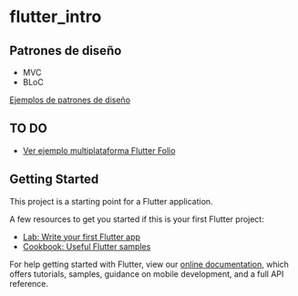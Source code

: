 # flutter_intro

## Patrones de diseño
- MVC
- BLoC

[Ejemplos de patrones de diseño](https://github.com/brianegan/flutter_architecture_samples)


## TO DO
- [Ver ejemplo multiplataforma Flutter Folio](https://flutter.gskinner.com/)


## Getting Started

This project is a starting point for a Flutter application.

A few resources to get you started if this is your first Flutter project:

- [Lab: Write your first Flutter app](https://flutter.dev/docs/get-started/codelab)
- [Cookbook: Useful Flutter samples](https://flutter.dev/docs/cookbook)

For help getting started with Flutter, view our
[online documentation](https://flutter.dev/docs), which offers tutorials,
samples, guidance on mobile development, and a full API reference.
